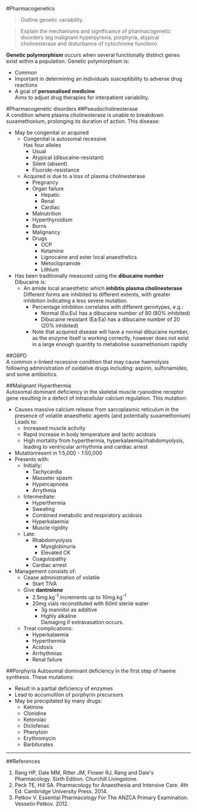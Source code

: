 #Pharmacogenetics
> Outline genetic variability.

<!--></!-->

> Explain the mechanisms and significance of pharmacogenetic disorders
(eg malignant hyperpyrexia, porphyria, atypical cholinesterase and disturbance of cytochrome function).

**Genetic polymorphism** occurs when several functionally distinct genes exist within a population. Genetic polymorphism is:
* Common
* Important in determining an individuals susceptibility to adverse drug reactions
* A goal of **personalised medicine**  
Aims to adjust drug therapies for interpatient variability.


#Pharmacogenetic disorders
##Pseudocholinesterase  
A condition where plasma cholinesterase is unable to breakdown suxamethonium, prolonging its duration of action. This disease:
* May be congenital or acquired
  * Congenital is autosomal recessive  
  Has four alleles
    * Usual
    * Atypical (dibucaine-resistant)
    * Silent (absent)
    * Fluoride-resistance
  * Acquired is due to a loss of plasma cholinesterase
    * Pregnancy
    * Organ failure
      * Hepatic
      * Renal
      * Cardiac
    * Malnutrition
    * Hyperthyroidism
    * Burns
    * Malignancy
    * Drugs
      * OCP
      * Ketamine
      * Lignocaine and ester local anaesthetics
      * Metoclopramide
      * Lithium
* Has been traditionally measured using the **dibucaine number**  
Dibucaine is:
  * An amide local anaesthetic which **inhibtis plasma cholinesterase**  
  Different forms are inhibited to different extents, with greater inhibition indicating a less severe mutation.
    * Percentage inhibition correlates with different genotypes, e.g.:
      * Normal (Eu:Eu) has a dibucaine number of 80 (80% inhibited)
      * Dibucaine resistant (Ea:Ea) has a dibucaine number of 20 (20% inhibited)
    * Note that acquired disease will have a normal dibucaine number, as the enzyme itself is working correctly, however does not exist in a large enough quantity to metabolise suxamethonium rapidly 
    
  
##G6PD  
A common x-linked recessive condition that may cause haemolysis following administration of oxidative drugs including: aspirin, sulfonamides, and some antibiotics.

##Malignant Hyperthermia  
Autosomal dominant deficiency in the skeletal muscle ryanodine receptor gene resulting in a defect of intracellular calcium regulation. This mutation:
* Causes massive calcium release from sarcoplasmic reticulum in the presence of volatile anaesthetic agents (and potentially suxamethonium)  
Leads to:
  * Increased muscle activity
  * Rapid increase in body temperature and lactic acidosis
  * High mortality from hyperthermia, hyperkalaemia/rhabdomyolysis, leading to ventricular arrhythmia and cardiac arrest
* Mutationresent in 1:5,000 - 1:50,000
* Presents with:
  * Initially:
    * Tachycardia
    * Masseter spasm
    * Hypercapnoea
    * Arrythmia
  * Intermediate:
    * Hyperthermia
    * Sweating
    * Combined metabolic and respiratory acidosis
    * Hyperkalaemia
    * Muscle rigidity
  * Late:
    * Rhabdomyolysis
      * Myoglobinuria
      * Elevated CK
    * Coagulopathy
    * Cardiac arrest
* Management consists of:
  * Cease administration of volatile
    * Start TIVA
  * Give **dantrolene**
    * 2.5mg.kg<sup>-1</sup> increments up to 10mg.kg<sup>-1</sup>
    * 20mg vials reconstituted with 60ml sterile water
      * 3g mannitol as additive
      * Highly alkaline  
      Damaging if extravasation occurs.
  * Treat complications:
    * Hyperkalaemia
    * Hyperthermia
    * Acidosis
    * Arrhythmias
    * Renal failure

##Porphyria
Autosomal dominant deficiency in the first step of haeme synthesis. These mutations:
* Result in a partial deficiency of enzymes
* Lead to accumultion of porphyrin precursors
* May be precipitated by many drugs:
  * Ketmine
  * Clonidine
  * Ketorolac
  * Diclofenac
  * Phenytoin
  * Erythromycin
  * Barbiturates

---
##References
1. Rang HP, Dale MM, Ritter JM, Flower RJ. Rang and Dale's Pharmacology. Sixth Edition. Churchill Livingstone.
2. Peck TE, Hill SA. Pharmacology for Anaesthesia and Intensive Care. 4th Ed. Cambridge University Press. 2014.  
3. Petkov V. Essential Pharmacology For The ANZCA Primary Examination. Vesselin Petkov. 2012.